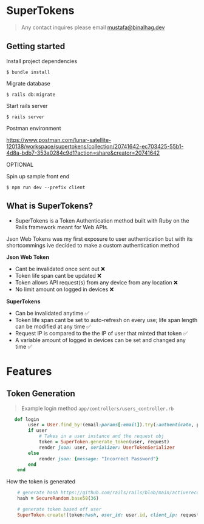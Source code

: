 # SuperTokens

> Any contact inquires please email mustafa@binalhag.dev

## Getting started

Install project dependencies

    $ bundle install

Migrate database

    $ rails db:migrate

Start rails server

    $ rails server

Postman environment

https://www.postman.com/lunar-satellite-120138/workspace/supertokens/collection/20741642-ec703425-55b1-4d8a-bdb7-353a0284c9d1?action=share&creator=20741642

OPTIONAL

Spin up sample front end

    $ npm run dev --prefix client

## What is SuperTokens?

- SuperTokens is a Token Authentication method built with Ruby on the Rails framework meant for Web APIs.

Json Web Tokens was my first exposure to user authentication but with its shortcommings ive decided to make a custom authentication method

**Json Web Token**

- Cant be invalidated once sent out ❌
- Token life span cant be updated ❌
- Token allows API request(s) from any device from any location ❌
- No limit amount on logged in devices ❌

**SuperTokens**

- Can be invalidated anytime ✅
- Token life span cant be set to auto-refresh on every use; life span length can be modified at any time ✅
- Request IP is compared to the the IP of user that minted that token ✅
- A variable amount of logged in devices can be set and changed any time ✅

# Features

## Token Generation

> Example login method `app/controllers/users_controller.rb`

```ruby
   def login
        user = User.find_by!(email:params[:email]).try(:authenticate, params[:password])
        if user
            # Takes in a user instance and the request obj
            token = SuperToken.generate_token(user, request)
            render json: user, serializer: UserTokenSerializer
        else
            render json: {message: "Incorrect Password"}
        end
    end
```

How the token is generated

```ruby
    # generate hash https://github.com/rails/rails/blob/main/activerecord/lib/active_record/secure_token.rb
    hash = SecureRandom.base58(36)

    # generate token based off user
    SuperToken.create!(token:hash, user_id: user.id, client_ip: request.remote_ip, agent: request.user_agent, expiry: Time.now)

```
